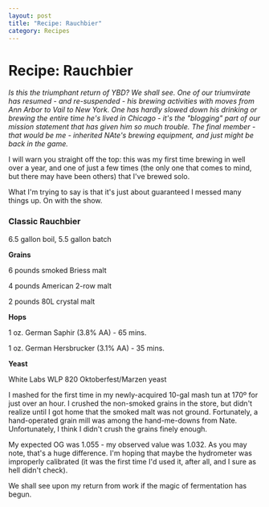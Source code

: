 ```yaml
---
layout: post
title: "Recipe: Rauchbier"
category: Recipes
---
```


Recipe: Rauchbier
=================

_Is this the triumphant return of YBD? We shall see. One of our triumvirate has resumed - and re-suspended - his brewing activities with moves from Ann Arbor to Vail to New York. One has hardly slowed down his drinking or brewing the entire time he's lived in Chicago - it's the "blogging" part of our mission statement that has given him so much trouble. The final member - that would be me - inherited NAte's brewing equipment, and just might be back in the game._

I will warn you straight off the top: this was my first time brewing in well over a year, and one of just a few times (the only one that comes to mind, but there may have been others) that I've brewed solo.

What I'm trying to say is that it's just about guaranteed I messed many things up. On with the show.

### Classic Rauchbier

6.5 gallon boil, 5.5 gallon batch

**Grains**

6 pounds smoked Briess malt

4 pounds American 2-row malt

2 pounds 80L crystal malt

**Hops**

1 oz. German Saphir (3.8% AA) - 65 mins.

1 oz. German Hersbrucker (3.1% AA) - 35 mins.

**Yeast**

White Labs WLP 820 Oktoberfest/Marzen yeast

I mashed for the first time in my newly-acquired 10-gal mash tun at 170º for just over an hour. I crushed the non-smoked grains in the store, but didn't realize until I got home that the smoked malt was not ground. Fortunately, a hand-operated grain mill was among the hand-me-downs from Nate. Unfortunately, I think I didn't crush the grains finely enough.

My expected OG was 1.055 - my observed value was 1.032. As you may note, that's a huge difference. I'm hoping that maybe the hydrometer was improperly calibrated (it was the first time I'd used it, after all, and I sure as hell didn't check).

We shall see upon my return from work if the magic of fermentation has begun.